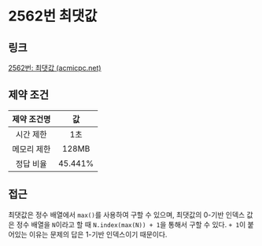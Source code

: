 # 2562번 최댓값

## 링크

[2562번: 최댓값 (acmicpc.net)](https://www.acmicpc.net/problem/2562)

## 제약 조건

| 제약 조건명 |   값    |
| :---------: | :-----: |
|  시간 제한  |   1초   |
| 메모리 제한 |  128MB  |
|  정답 비율  | 45.441% |

## 접근

최댓값은 정수 배열에서 `max()`를 사용하여 구할 수 있으며, 최댓값의 0-기반 인덱스 값은 정수 배열을 `N`이라고 할 때 `N.index(max(N)) + 1`을 통해서 구할 수 있다. `+ 1`이 붙어있는 이유는 문제의 답은 1-기반 인덱스이기 때문이다.
